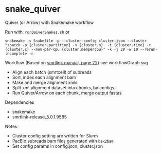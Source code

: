 # snake_quiver

Quiver (or Arrow) with Snakemake workflow

Run with: `runQuiverSnakes.sh` or

`snakemake -s Snakefile -p --cluster-config cluster.json --cluster "sbatch -p {cluster.partition} -n {cluster.n}  -t {cluster.time} -c {cluster.c} --mem-per-cpu {cluster.mempercpu}" -k -j 20 -w 10 --rerun-incomplete -n`

Workflow (Based on [smrtlink manual, page 22](http://www.pacb.com/wp-content/uploads/SMRT-Tools-Reference-Guide-v4.0.0.pdf))
see workflowGraph.svg
* Align each batch (smrtcell) of subreads
* Sort, index each alignment bam
* Make and merge alignment xmls
* Split xml alignment dataset into chunks, by contigs
* Run Quiver/Arrow on each chunk, merge output fastas

Dependencies
* snakemake
* smrtlink-release_5.0.1.9585

Notes
* Cluster config setting are written for Slurm
* PacBio subreads bam files generated with `bax2bam`
* Set config params in config.json, cluster.json
